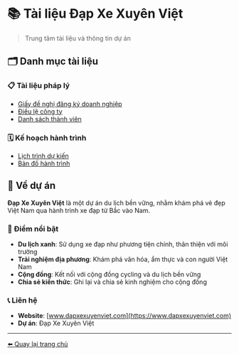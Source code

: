 # 📚 Tài liệu Đạp Xe Xuyên Việt

> Trung tâm tài liệu và thông tin dự án

## 🗂️ Danh mục tài liệu

### 📋 Tài liệu pháp lý

- [Giấy đề nghị đăng ký doanh nghiệp](../#giấy-đề-nghị-đăng-ký-doanh-nghiệp)
- [Điều lệ công ty](../#điều-lệ-công-ty)
- [Danh sách thành viên](../#danh-sách-thành-viên)

### 🗓️ Kế hoạch hành trình

- [Lịch trình dự kiến](./lich_trinh/)
- [Bản đồ hành trình](../#lịch-trình-dự-kiến)

## 🎯 Về dự án

**Đạp Xe Xuyên Việt** là một dự án du lịch bền vững, nhằm khám phá vẻ đẹp Việt Nam qua hành trình xe đạp từ Bắc vào Nam.

### 🌟 Điểm nổi bật

- **Du lịch xanh**: Sử dụng xe đạp như phương tiện chính, thân thiện với môi trường
- **Trải nghiệm địa phương**: Khám phá văn hóa, ẩm thực và con người Việt Nam
- **Cộng đồng**: Kết nối với cộng đồng cycling và du lịch bền vững
- **Chia sẻ kiến thức**: Ghi lại và chia sẻ kinh nghiệm cho cộng đồng

### 📞 Liên hệ

- **Website**: [www.dapxexuyenviet.com](https://www.dapxexuyenviet.com)
- **Dự án**: Đạp Xe Xuyên Việt

---

[⬅️ Quay lại trang chủ](../)
